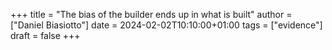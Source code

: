 +++
title = "The bias of the builder ends up in what is built"
author = ["Daniel Biasiotto"]
date = 2024-02-02T10:10:00+01:00
tags = ["evidence"]
draft = false
+++
